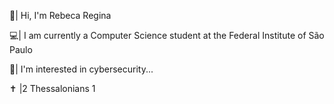 👋| Hi, I'm Rebeca Regina

💻| I am currently a Computer Science student at the Federal Institute of São Paulo

🌱| I'm interested in cybersecurity...

✝️ |2 Thessalonians 1
